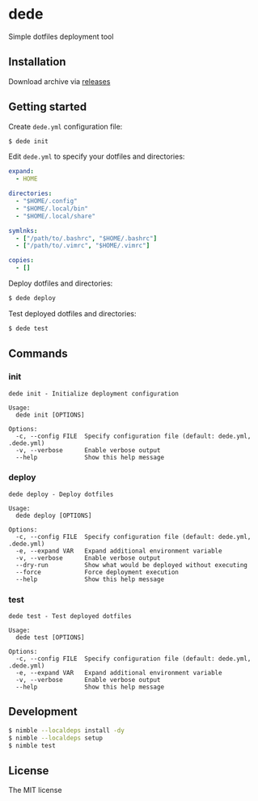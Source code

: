 # dede

Simple dotfiles deployment tool

## Installation

Download archive via [releases](https://github.com/sasaplus1/dede/releases)

## Getting started

Create `dede.yml` configuration file:

```sh
$ dede init
```

Edit `dede.yml` to specify your dotfiles and directories:

```yml
expand:
  - HOME

directories:
  - "$HOME/.config"
  - "$HOME/.local/bin"
  - "$HOME/.local/share"

symlnks:
  - ["/path/to/.bashrc", "$HOME/.bashrc"]
  - ["/path/to/.vimrc", "$HOME/.vimrc"]

copies:
  - []
```

Deploy dotfiles and directories:

```sh
$ dede deploy
```

Test deployed dotfiles and directories:

```sh
$ dede test
```

## Commands

### init

```
dede init - Initialize deployment configuration

Usage:
  dede init [OPTIONS]

Options:
  -c, --config FILE  Specify configuration file (default: dede.yml, .dede.yml)
  -v, --verbose      Enable verbose output
  --help             Show this help message
```

### deploy

```
dede deploy - Deploy dotfiles

Usage:
  dede deploy [OPTIONS]

Options:
  -c, --config FILE  Specify configuration file (default: dede.yml, .dede.yml)
  -e, --expand VAR   Expand additional environment variable
  -v, --verbose      Enable verbose output
  --dry-run          Show what would be deployed without executing
  --force            Force deployment execution
  --help             Show this help message
```

### test

```
dede test - Test deployed dotfiles

Usage:
  dede test [OPTIONS]

Options:
  -c, --config FILE  Specify configuration file (default: dede.yml, .dede.yml)
  -e, --expand VAR   Expand additional environment variable
  -v, --verbose      Enable verbose output
  --help             Show this help message
```

## Development

```sh
$ nimble --localdeps install -dy
$ nimble --localdeps setup
$ nimble test
```

## License

The MIT license
